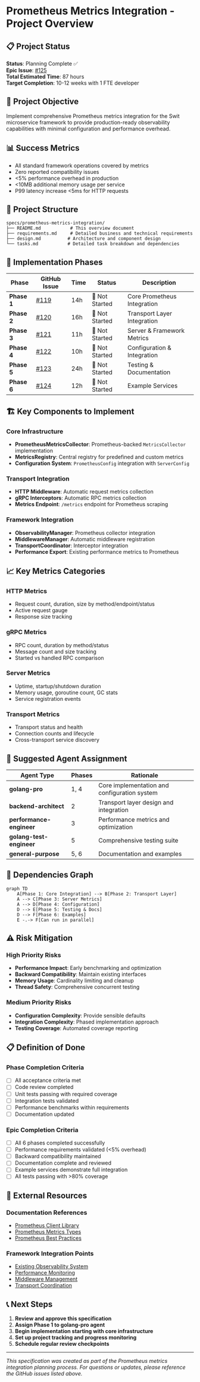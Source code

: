 # Prometheus Metrics Integration - Project Overview

## 📋 Project Status
**Status**: Planning Complete ✅  
**Epic Issue**: [#125](https://github.com/innovationmech/swit/issues/125)  
**Total Estimated Time**: 87 hours  
**Target Completion**: 10-12 weeks with 1 FTE developer

## 🎯 Project Objective
Implement comprehensive Prometheus metrics integration for the Swit microservice framework to provide production-ready observability capabilities with minimal configuration and performance overhead.

## 📊 Success Metrics
- All standard framework operations covered by metrics
- Zero reported compatibility issues
- <5% performance overhead in production  
- <10MB additional memory usage per service
- P99 latency increase <5ms for HTTP requests

## 📁 Project Structure

```
specs/prometheus-metrics-integration/
├── README.md           # This overview document
├── requirements.md     # Detailed business and technical requirements
├── design.md          # Architecture and component design
└── tasks.md           # Detailed task breakdown and dependencies
```

## 🚀 Implementation Phases

| Phase | GitHub Issue | Time | Status | Description |
|-------|-------------|------|--------|-------------|
| **Phase 1** | [#119](https://github.com/innovationmech/swit/issues/119) | 14h | 🔴 Not Started | Core Prometheus Integration |
| **Phase 2** | [#120](https://github.com/innovationmech/swit/issues/120) | 16h | 🔴 Not Started | Transport Layer Integration |
| **Phase 3** | [#121](https://github.com/innovationmech/swit/issues/121) | 11h | 🔴 Not Started | Server & Framework Metrics |
| **Phase 4** | [#122](https://github.com/innovationmech/swit/issues/122) | 10h | 🔴 Not Started | Configuration & Integration |
| **Phase 5** | [#123](https://github.com/innovationmech/swit/issues/123) | 24h | 🔴 Not Started | Testing & Documentation |
| **Phase 6** | [#124](https://github.com/innovationmech/swit/issues/124) | 12h | 🔴 Not Started | Example Services |

## 🏗️ Key Components to Implement

### Core Infrastructure
- **PrometheusMetricsCollector**: Prometheus-backed `MetricsCollector` implementation
- **MetricsRegistry**: Central registry for predefined and custom metrics
- **Configuration System**: `PrometheusConfig` integration with `ServerConfig`

### Transport Integration
- **HTTP Middleware**: Automatic request metrics collection
- **gRPC Interceptors**: Automatic RPC metrics collection  
- **Metrics Endpoint**: `/metrics` endpoint for Prometheus scraping

### Framework Integration
- **ObservabilityManager**: Prometheus collector integration
- **MiddlewareManager**: Automatic middleware registration
- **TransportCoordinator**: Interceptor integration
- **Performance Export**: Existing performance metrics to Prometheus

## 📈 Key Metrics Categories

### HTTP Metrics
- Request count, duration, size by method/endpoint/status
- Active request gauge
- Response size tracking

### gRPC Metrics
- RPC count, duration by method/status
- Message count and size tracking
- Started vs handled RPC comparison

### Server Metrics
- Uptime, startup/shutdown duration
- Memory usage, goroutine count, GC stats
- Service registration events

### Transport Metrics
- Transport status and health
- Connection counts and lifecycle
- Cross-transport service discovery

## 🔧 Suggested Agent Assignment

| Agent Type | Phases | Rationale |
|------------|--------|-----------|
| **golang-pro** | 1, 4 | Core implementation and configuration system |
| **backend-architect** | 2 | Transport layer design and integration |
| **performance-engineer** | 3 | Performance metrics and optimization |
| **golang-test-engineer** | 5 | Comprehensive testing suite |
| **general-purpose** | 5, 6 | Documentation and examples |

## 🔄 Dependencies Graph

```mermaid
graph TD
    A[Phase 1: Core Integration] --> B[Phase 2: Transport Layer]
    A --> C[Phase 3: Server Metrics]
    A --> D[Phase 4: Configuration]
    D --> E[Phase 5: Testing & Docs]
    D --> F[Phase 6: Examples]
    E -.-> F[Can run in parallel]
```

## ⚠️ Risk Mitigation

### High Priority Risks
- **Performance Impact**: Early benchmarking and optimization
- **Backward Compatibility**: Maintain existing interfaces
- **Memory Usage**: Cardinality limiting and cleanup
- **Thread Safety**: Comprehensive concurrent testing

### Medium Priority Risks  
- **Configuration Complexity**: Provide sensible defaults
- **Integration Complexity**: Phased implementation approach
- **Testing Coverage**: Automated coverage reporting

## 📋 Definition of Done

### Phase Completion Criteria
- [ ] All acceptance criteria met
- [ ] Code review completed
- [ ] Unit tests passing with required coverage
- [ ] Integration tests validated
- [ ] Performance benchmarks within requirements
- [ ] Documentation updated

### Epic Completion Criteria
- [ ] All 6 phases completed successfully
- [ ] Performance requirements validated (<5% overhead)
- [ ] Backward compatibility maintained  
- [ ] Documentation complete and reviewed
- [ ] Example services demonstrate full integration
- [ ] All tests passing with >80% coverage

## 🔗 External Resources

### Documentation References
- [Prometheus Client Library](https://github.com/prometheus/client_golang)
- [Prometheus Metrics Types](https://prometheus.io/docs/concepts/metric_types/)
- [Prometheus Best Practices](https://prometheus.io/docs/practices/naming/)

### Framework Integration Points
- [Existing Observability System](../../pkg/server/observability.go)
- [Performance Monitoring](../../pkg/server/performance.go)  
- [Middleware Management](../../pkg/server/middleware.go)
- [Transport Coordination](../../pkg/transport/)

## 📞 Next Steps

1. **Review and approve this specification**
2. **Assign Phase 1 to golang-pro agent**
3. **Begin implementation starting with core infrastructure**
4. **Set up project tracking and progress monitoring**
5. **Schedule regular review checkpoints**

---

*This specification was created as part of the Prometheus metrics integration planning process. For questions or updates, please reference the GitHub issues listed above.*